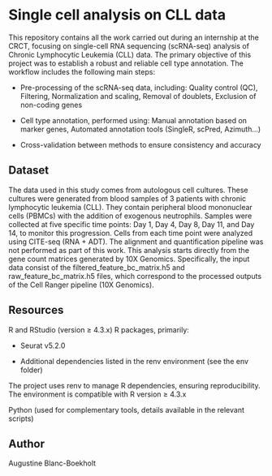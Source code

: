 # Single cell analysis on CLL data

This repository contains all the work carried out during an internship at the CRCT, focusing on single-cell RNA sequencing (scRNA-seq) analysis of Chronic Lymphocytic Leukemia (CLL) data.
The primary objective of this project was to establish a robust and reliable cell type annotation. The workflow includes the following main steps:

- Pre-processing of the scRNA-seq data, including: Quality control (QC), Filtering, Normalization and scaling, Removal of doublets, Exclusion of non-coding genes

+ Cell type annotation, performed using: Manual annotation based on marker genes, Automated annotation tools (SingleR, scPred, Azimuth...)

* Cross-validation between methods to ensure consistency and accuracy

## Dataset 
The data used in this study comes from autologous cell cultures. These cultures were generated from blood samples of 3 patients with chronic lymphocytic leukemia (CLL). They contain peripheral blood mononuclear cells (PBMCs) with the addition of exogenous neutrophils. Samples were collected at five specific time points: Day 1, Day 4, Day 8, Day 11, and Day 14, to monitor this progression. Cells from each time point were analyzed using CITE-seq (RNA + ADT). 
The alignment and quantification pipeline was not performed as part of this work. This analysis starts directly from the gene count matrices generated by 10X Genomics.
Specifically, the input data consist of the filtered_feature_bc_matrix.h5 and raw_feature_bc_matrix.h5 files, which correspond to the processed outputs of the Cell Ranger pipeline (10X Genomics).

## Resources 
R and RStudio (version ≥ 4.3.x)
R packages, primarily:
- Seurat v5.2.0
* Additional dependencies listed in the renv environment (see the env folder)

The project uses renv to manage R dependencies, ensuring reproducibility. The environment is compatible with R version ≥ 4.3.x  

Python (used for complementary tools, details available in the relevant scripts)

## Author 
Augustine Blanc-Boekholt 
